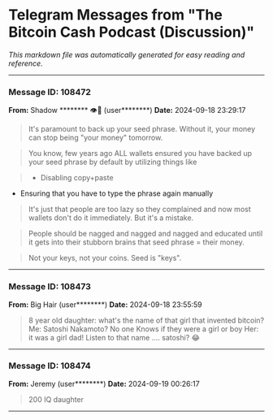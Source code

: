 # Telegram Messages from "The Bitcoin Cash Podcast (Discussion)"

_This markdown file was automatically generated for easy reading and reference._

---

### Message ID: 108472
**From:** Shadow ******** 👁️🧀 (user********)
**Date:** 2024-09-18 23:29:17

> It's paramount to back up your seed phrase. Without it, your money can stop being "your money" tomorrow.

> You know, few years ago ALL wallets ensured you have backed up your seed phrase by default by utilizing things like 

> - Disabling copy+paste
- Ensuring that you have to type the phrase again manually

> It's just that people are too lazy so they complained and now most wallets don't do it immediately. But it's a mistake.

> People should be nagged and nagged and nagged and educated until it gets into their stubborn brains that seed phrase = their money.

> Not your keys, not your coins. Seed is "keys".

---

### Message ID: 108473
**From:** Big Hair (user********)
**Date:** 2024-09-18 23:55:59

> 8 year old daughter:  what's the name of that girl that invented bitcoin? 
Me: Satoshi Nakamoto? No one Knows if they were a girl or boy
Her: it was a girl dad! Listen to that name .... satoshi? 😂

---

### Message ID: 108474
**From:** Jeremy (user********)
**Date:** 2024-09-19 00:26:17

> 200 IQ daughter

---
